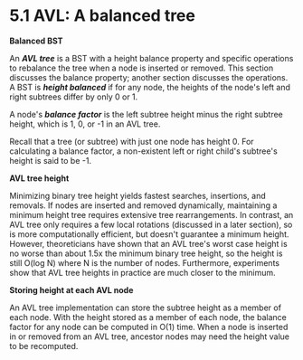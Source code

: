 # 5.1 AVL: A balanced tree

**Balanced BST**

An ***AVL tree*** is a BST with a height balance property and specific operations to rebalance the tree when a node is inserted or removed. This section discusses the balance property; another section discusses the operations. A BST is ***height balanced*** if for any node, the heights of the node's left and right subtrees differ by only 0 or 1.

A node's ***balance factor*** is the left subtree height minus the right subtree height, which is 1, 0, or -1 in an AVL tree.

Recall that a tree (or subtree) with just one node has height 0. For calculating a balance factor, a non-existent left or right child's subtree's height is said to be -1.

**AVL tree height**

Minimizing binary tree height yields fastest searches, insertions, and removals. If nodes are inserted and removed dynamically, maintaining a minimum height tree requires extensive tree rearrangements. In contrast, an AVL tree only requires a few local rotations (discussed in a later section), so is more computationally efficient, but doesn't guarantee a minimum height. However, theoreticians have shown that an AVL tree's worst case height is no worse than about 1.5x the minimum binary tree height, so the height is still O(log N) where N is the number of nodes. Furthermore, experiments show that AVL tree heights in practice are much closer to the minimum.

**Storing height at each AVL node**

An AVL tree implementation can store the subtree height as a member of each node. With the height stored as a member of each node, the balance factor for any node can be computed in O(1) time. When a node is inserted in or removed from an AVL tree, ancestor nodes may need the height value to be recomputed.
